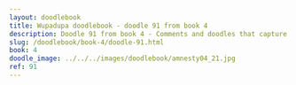 ```yaml
---
layout: doodlebook
title: Wupadupa doodlebook - doodle 91 from book 4
description: Doodle 91 from book 4 - Comments and doodles that capture the essence of this event  
slug: /doodlebook/book-4/doodle-91.html
book: 4
doodle_image: ../../../images/doodlebook/amnesty04_21.jpg
ref: 91
---	  
```

																																																																							